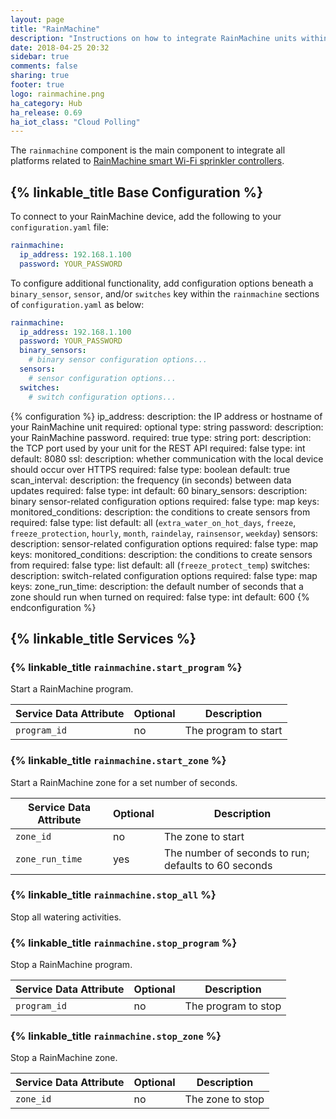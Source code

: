 ```yaml
---
layout: page
title: "RainMachine"
description: "Instructions on how to integrate RainMachine units within Home Assistant."
date: 2018-04-25 20:32
sidebar: true
comments: false
sharing: true
footer: true
logo: rainmachine.png
ha_category: Hub
ha_release: 0.69
ha_iot_class: "Cloud Polling"
---
```


The `rainmachine` component is the main component to integrate all platforms
related to [RainMachine smart Wi-Fi sprinkler controllers](http://www.rainmachine.com/).

## {% linkable_title Base Configuration %}

To connect to your RainMachine device, add the following to your
`configuration.yaml` file:

```yaml
rainmachine:
  ip_address: 192.168.1.100
  password: YOUR_PASSWORD
```

To configure additional functionality, add configuration options beneath
a `binary_sensor`, `sensor`, and/or `switches` key within the `rainmachine`
sections of `configuration.yaml` as below:

```yaml
rainmachine:
  ip_address: 192.168.1.100
  password: YOUR_PASSWORD
  binary_sensors:
    # binary sensor configuration options...
  sensors:
    # sensor configuration options...
  switches:
    # switch configuration options...
```

{% configuration %}
ip_address:
  description: the IP address or hostname of your RainMachine unit
  required: optional
  type: string
password:
  description: your RainMachine password.
  required: true
  type: string
port:
  description: the TCP port used by your unit for the REST API
  required: false
  type: int
  default: 8080
ssl:
  description: whether communication with the local device should occur over HTTPS
  required: false
  type: boolean
  default: true
scan_interval:
  description: the frequency (in seconds) between data updates
  required: false
  type: int
  default: 60
binary_sensors:
  description: binary sensor-related configuration options
  required: false
  type: map
  keys:
    monitored_conditions:
      description: the conditions to create sensors from
      required: false
      type: list
      default: all (`extra_water_on_hot_days`, `freeze`, `freeze_protection`, `hourly`, `month`, `raindelay`, `rainsensor`, `weekday`)
sensors:
  description: sensor-related configuration options
  required: false
  type: map
  keys:
    monitored_conditions:
      description: the conditions to create sensors from
      required: false
      type: list
      default: all (`freeze_protect_temp`)
switches:
  description: switch-related configuration options
  required: false
  type: map
  keys:
    zone_run_time:
      description: the default number of seconds that a zone should run when turned on
      required: false
      type: int
      default: 600
{% endconfiguration %}

## {% linkable_title Services %}

### {% linkable_title `rainmachine.start_program` %}

Start a RainMachine program.

| Service Data Attribute    | Optional | Description          |
|---------------------------|----------|----------------------|
| `program_id`              |      no  | The program to start |

### {% linkable_title `rainmachine.start_zone` %}

Start a RainMachine zone for a set number of seconds.

| Service Data Attribute    | Optional | Description                                          |
|---------------------------|----------|------------------------------------------------------|
| `zone_id`                 |      no  | The zone to start                                    |
| `zone_run_time`           |      yes | The number of seconds to run; defaults to 60 seconds |

### {% linkable_title `rainmachine.stop_all` %}

Stop all watering activities.

### {% linkable_title `rainmachine.stop_program` %}

Stop a RainMachine program.

| Service Data Attribute    | Optional | Description          |
|---------------------------|----------|----------------------|
| `program_id`              |      no  | The program to stop  |

### {% linkable_title `rainmachine.stop_zone` %}

Stop a RainMachine zone.

| Service Data Attribute    | Optional | Description          |
|---------------------------|----------|----------------------|
| `zone_id`                 |      no  | The zone to stop     |

